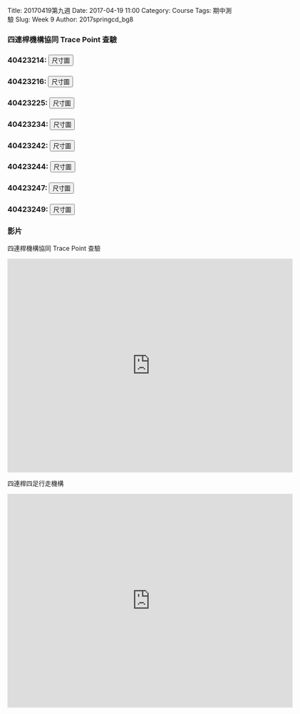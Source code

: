 Title: 20170419第九週
Date: 2017-04-19 11:00
Category: Course
Tags: 期中測驗
Slug: Week 9
Author: 2017springcd_bg8


<h3>四連桿機構協同 Trace Point 查驗</h3>

<!-- 導入 Brython 標準程式庫 -->

<script type="text/javascript" src="https://cdn.rawgit.com/brython-dev/brython/master/www/src/brython_dist.js">
</script>

<!-- 啟動 Brython -->

<script>
window.onload=function(){
brython(1);
}
</script>
 
<h3>40423214: <button onClick="lity('./../40423214/data/midterm1.png')"><span class="glyphicon glyphicon-picture"></span> 尺寸圖</button></h3>
 <!-- 以下實際利用  Brython 畫四連桿 trace point 路徑-->
 <canvas id="fourbar_40423214" width="600" height="400"></canvas>

<script type="text/python3">
from browser import document as doc
from browser import html
import math
# 準備繪圖畫布
canvas = doc["fourbar_40423214"]
ctx = canvas.getContext("2d")

fourbar_data = open("./../40423214/data/midterm1.csv").read()
fourbar_list = fourbar_data.splitlines()
# 以下可以利用 ctx 物件進行畫圖
# 先畫一條直線
ctx.beginPath()
# 設定線的寬度為 1 個單位
ctx.lineWidth = 1
# 利用 transform 將 y 座標反轉, 且 offset canvas.height
# (X scale, X skew, Y skew, Y scale, X offset, Y offset)
# 配合圖形位置進行座標轉換
ctx.transform(1, 0, 0, -1, canvas.width/2+250, canvas.height/2+100)
# 畫出 x 與 y 座標線
# 各座標值放大 3 倍
ratio = 3
ctx.moveTo(0, 0)
ctx.lineTo(-30*ratio, 0)
start_point = fourbar_list[0].split(",")
ctx.moveTo(float(start_point[0])*ratio, float(start_point[1])*ratio)
count = 0
for data in fourbar_list[1:]:
    point = data.split(",")
    #count = count + 1
    #container1 <= str(count) + ":" + point[0] + "," + point[1]
    #container1 <= html.BR()
    ctx.lineTo(float(point[0])*ratio, float(point[1])*ratio)
# 設定顏色為藍色, 也可以使用 "rgb(0, 0, 255)" 字串設定顏色值
ctx.strokeStyle = "blue"
# 實際執行畫線
ctx.stroke()
ctx.closePath()
</script>

<h3>40423216: <button onClick="lity('./../40423216/data/midterm2.png')"><span class="glyphicon glyphicon-picture"></span> 尺寸圖</button></h3>
 <!-- 以下實際利用  Brython 畫四連桿 trace point 路徑-->
 <canvas id="fourbar_40423216" width="600" height="400"></canvas>

<script type="text/python3">
from browser import document as doc
from browser import html
import math
# 準備繪圖畫布
canvas = doc["fourbar_40423216"]
ctx = canvas.getContext("2d")

fourbar_data = open("./../40423216/data/midterm2.csv").read()
fourbar_list = fourbar_data.splitlines()
# 以下可以利用 ctx 物件進行畫圖
# 先畫一條直線
ctx.beginPath()
# 設定線的寬度為 1 個單位
ctx.lineWidth = 1
# 利用 transform 將 y 座標反轉, 且 offset canvas.height
# (X scale, X skew, Y skew, Y scale, X offset, Y offset)
# 配合圖形位置進行座標轉換
ctx.transform(1, 0, 0, -1, canvas.width/2+250, canvas.height/2+100)
# 畫出 x 與 y 座標線
# 各座標值放大 3 倍
ratio = 3
ctx.moveTo(0, 0)
ctx.lineTo(-30*ratio, 0)
start_point = fourbar_list[0].split(",")
ctx.moveTo(float(start_point[0])*ratio, float(start_point[1])*ratio)
count = 0
for data in fourbar_list[1:]:
    point = data.split(",")
    #count = count + 1
    #container1 <= str(count) + ":" + point[0] + "," + point[1]
    #container1 <= html.BR()
    ctx.lineTo(float(point[0])*ratio, float(point[1])*ratio)
# 設定顏色為藍色, 也可以使用 "rgb(0, 0, 255)" 字串設定顏色值
ctx.strokeStyle = "blue"
# 實際執行畫線
ctx.stroke()
ctx.closePath()
</script>

<h3>40423225: <button onClick="lity('./../40423225/data/midterm3.png')"><span class="glyphicon glyphicon-picture"></span> 尺寸圖</button></h3>
 <!-- 以下實際利用  Brython 畫四連桿 trace point 路徑-->
 <canvas id="fourbar_40423225" width="600" height="400"></canvas>

<script type="text/python3">
from browser import document as doc
from browser import html
import math
# 準備繪圖畫布
canvas = doc["fourbar_40423225"]
ctx = canvas.getContext("2d")

fourbar_data = open("./../40423225/data/midterm3.csv").read()
fourbar_list = fourbar_data.splitlines()
# 以下可以利用 ctx 物件進行畫圖
# 先畫一條直線
ctx.beginPath()
# 設定線的寬度為 1 個單位
ctx.lineWidth = 1
# 利用 transform 將 y 座標反轉, 且 offset canvas.height
# (X scale, X skew, Y skew, Y scale, X offset, Y offset)
# 配合圖形位置進行座標轉換
ctx.transform(1, 0, 0, -1, canvas.width/2+250, canvas.height/2+100)
# 畫出 x 與 y 座標線
# 各座標值放大 3 倍
ratio = 3
ctx.moveTo(0, 0)
ctx.lineTo(-30*ratio, 0)
start_point = fourbar_list[0].split(",")
ctx.moveTo(float(start_point[0])*ratio, float(start_point[1])*ratio)
count = 0
for data in fourbar_list[1:]:
    point = data.split(",")
    #count = count + 1
    #container1 <= str(count) + ":" + point[0] + "," + point[1]
    #container1 <= html.BR()
    ctx.lineTo(float(point[0])*ratio, float(point[1])*ratio)
# 設定顏色為藍色, 也可以使用 "rgb(0, 0, 255)" 字串設定顏色值
ctx.strokeStyle = "blue"
# 實際執行畫線
ctx.stroke()
ctx.closePath()
</script>

<h3>40423234: <button onClick="lity('./../40423234/data/midterm4.png')"><span class="glyphicon glyphicon-picture"></span> 尺寸圖</button></h3>
 <!-- 以下實際利用  Brython 畫四連桿 trace point 路徑-->
 <canvas id="fourbar_40423234" width="600" height="400"></canvas>

<script type="text/python3">
from browser import document as doc
from browser import html
import math
# 準備繪圖畫布
canvas = doc["fourbar_40423234"]
ctx = canvas.getContext("2d")

fourbar_data = open("./../40423234/data/midterm4.csv").read()
fourbar_list = fourbar_data.splitlines()
# 以下可以利用 ctx 物件進行畫圖
# 先畫一條直線
ctx.beginPath()
# 設定線的寬度為 1 個單位
ctx.lineWidth = 1
# 利用 transform 將 y 座標反轉, 且 offset canvas.height
# (X scale, X skew, Y skew, Y scale, X offset, Y offset)
# 配合圖形位置進行座標轉換
ctx.transform(1, 0, 0, -1, canvas.width/2+250, canvas.height/2+100)
# 畫出 x 與 y 座標線
# 各座標值放大 3 倍
ratio = 3
ctx.moveTo(0, 0)
ctx.lineTo(-30*ratio, 0)
start_point = fourbar_list[0].split(",")
ctx.moveTo(float(start_point[0])*ratio, float(start_point[1])*ratio)
count = 0
for data in fourbar_list[1:]:
    point = data.split(",")
    #count = count + 1
    #container1 <= str(count) + ":" + point[0] + "," + point[1]
    #container1 <= html.BR()
    ctx.lineTo(float(point[0])*ratio, float(point[1])*ratio)
# 設定顏色為藍色, 也可以使用 "rgb(0, 0, 255)" 字串設定顏色值
ctx.strokeStyle = "blue"
# 實際執行畫線
ctx.stroke()
ctx.closePath()
</script>

<h3>40423242: <button onClick="lity('./../40423242/data/midterm5.png')"><span class="glyphicon glyphicon-picture"></span> 尺寸圖</button></h3>
<!-- 以下實際利用  Brython 畫四連桿 trace point 路徑-->
 <canvas id="fourbar_40423242" width="600" height="400"></canvas>

<script type="text/python3">
from browser import document as doc
from browser import html
import math
# 準備繪圖畫布
canvas = doc["fourbar_40423242"]
ctx = canvas.getContext("2d")

fourbar_data = open("./../40423242/data/midterm5.csv").read()
fourbar_list = fourbar_data.splitlines()
# 以下可以利用 ctx 物件進行畫圖
# 先畫一條直線
ctx.beginPath()
# 設定線的寬度為 1 個單位
ctx.lineWidth = 1
# 利用 transform 將 y 座標反轉, 且 offset canvas.height
# (X scale, X skew, Y skew, Y scale, X offset, Y offset)
# 配合圖形位置進行座標轉換
ctx.transform(1, 0, 0, -1, canvas.width/2+250, canvas.height/2+100)
# 畫出 x 與 y 座標線
# 各座標值放大 3 倍
ratio = 3
ctx.moveTo(0, 0)
ctx.lineTo(-30*ratio, 0)
start_point = fourbar_list[0].split(",")
ctx.moveTo(float(start_point[0])*ratio, float(start_point[1])*ratio)
count = 0
for data in fourbar_list[1:]:
    point = data.split(",")
    #count = count + 1
    #container1 <= str(count) + ":" + point[0] + "," + point[1]
    #container1 <= html.BR()
    ctx.lineTo(float(point[0])*ratio, float(point[1])*ratio)
# 設定顏色為藍色, 也可以使用 "rgb(0, 0, 255)" 字串設定顏色值
ctx.strokeStyle = "blue"
# 實際執行畫線
ctx.stroke()
ctx.closePath()
</script>

<h3>40423244: <button onClick="lity('./../40423244/data/midterm6.png')"><span class="glyphicon glyphicon-picture"></span> 尺寸圖</button></h3>
<!-- 以下實際利用  Brython 畫四連桿 trace point 路徑-->
 <canvas id="fourbar_40423244" width="600" height="400"></canvas>

<script type="text/python3">
from browser import document as doc
from browser import html
import math
# 準備繪圖畫布
canvas = doc["fourbar_40423244"]
ctx = canvas.getContext("2d")

fourbar_data = open("./../40423244/data/midterm6.csv").read()
fourbar_list = fourbar_data.splitlines()
# 以下可以利用 ctx 物件進行畫圖
# 先畫一條直線
ctx.beginPath()
# 設定線的寬度為 1 個單位
ctx.lineWidth = 1
# 利用 transform 將 y 座標反轉, 且 offset canvas.height
# (X scale, X skew, Y skew, Y scale, X offset, Y offset)
# 配合圖形位置進行座標轉換
ctx.transform(1, 0, 0, -1, canvas.width/2+250, canvas.height/2+100)
# 畫出 x 與 y 座標線
# 各座標值放大 3 倍
ratio = 3
ctx.moveTo(0, 0)
ctx.lineTo(-30*ratio, 0)
start_point = fourbar_list[0].split(",")
ctx.moveTo(float(start_point[0])*ratio, float(start_point[1])*ratio)
count = 0
for data in fourbar_list[1:]:
    point = data.split(",")
    #count = count + 1
    #container1 <= str(count) + ":" + point[0] + "," + point[1]
    #container1 <= html.BR()
    ctx.lineTo(float(point[0])*ratio, float(point[1])*ratio)
# 設定顏色為藍色, 也可以使用 "rgb(0, 0, 255)" 字串設定顏色值
ctx.strokeStyle = "blue"
# 實際執行畫線
ctx.stroke()
ctx.closePath()
</script>

<h3>40423247: <button onClick="lity('./../40423247/data/midterm7.png')"><span class="glyphicon glyphicon-picture"></span> 尺寸圖</button></h3>
 <!-- 以下實際利用  Brython 畫四連桿 trace point 路徑-->
 <canvas id="fourbar_40423247" width="600" height="400"></canvas>

<script type="text/python3">
from browser import document as doc
from browser import html
import math
# 準備繪圖畫布
canvas = doc["fourbar_40423247"]
ctx = canvas.getContext("2d")

fourbar_data = open("./../40423247/data/midterm7.csv").read()
fourbar_list = fourbar_data.splitlines()
# 以下可以利用 ctx 物件進行畫圖
# 先畫一條直線
ctx.beginPath()
# 設定線的寬度為 1 個單位
ctx.lineWidth = 1
# 利用 transform 將 y 座標反轉, 且 offset canvas.height
# (X scale, X skew, Y skew, Y scale, X offset, Y offset)
# 配合圖形位置進行座標轉換
ctx.transform(1, 0, 0, -1, canvas.width/2+250, canvas.height/2+100)
# 畫出 x 與 y 座標線
# 各座標值放大 3 倍
ratio = 3
ctx.moveTo(0, 0)
ctx.lineTo(-30*ratio, 0)
start_point = fourbar_list[0].split(",")
ctx.moveTo(float(start_point[0])*ratio, float(start_point[1])*ratio)
count = 0
for data in fourbar_list[1:]:
    point = data.split(",")
    #count = count + 1
    #container1 <= str(count) + ":" + point[0] + "," + point[1]
    #container1 <= html.BR()
    ctx.lineTo(float(point[0])*ratio, float(point[1])*ratio)
# 設定顏色為藍色, 也可以使用 "rgb(0, 0, 255)" 字串設定顏色值
ctx.strokeStyle = "blue"
# 實際執行畫線
ctx.stroke()
ctx.closePath()
</script>

<h3>40423249: <button onClick="lity('./../40423249/data/midterm8.png')"><span class="glyphicon glyphicon-picture"></span> 尺寸圖</button></h3>
 <!-- 以下實際利用  Brython 畫四連桿 trace point 路徑-->
 <canvas id="fourbar_40423249" width="600" height="400"></canvas>

<script type="text/python3">
from browser import document as doc
from browser import html
import math
# 準備繪圖畫布
canvas = doc["fourbar_40423249"]
ctx = canvas.getContext("2d")

fourbar_data = open("./../40423249/data/midterm8.csv").read()
fourbar_list = fourbar_data.splitlines()
# 以下可以利用 ctx 物件進行畫圖
# 先畫一條直線
ctx.beginPath()
# 設定線的寬度為 1 個單位
ctx.lineWidth = 1
# 利用 transform 將 y 座標反轉, 且 offset canvas.height
# (X scale, X skew, Y skew, Y scale, X offset, Y offset)
# 配合圖形位置進行座標轉換
ctx.transform(1, 0, 0, -1, canvas.width/2+250, canvas.height/2+100)
# 畫出 x 與 y 座標線
# 各座標值放大 3 倍
ratio = 3
ctx.moveTo(0, 0)
ctx.lineTo(-30*ratio, 0)
start_point = fourbar_list[0].split(",")
ctx.moveTo(float(start_point[0])*ratio, float(start_point[1])*ratio)
count = 0
for data in fourbar_list[1:]:
    point = data.split(",")
    #count = count + 1
    #container1 <= str(count) + ":" + point[0] + "," + point[1]
    #container1 <= html.BR()
    ctx.lineTo(float(point[0])*ratio, float(point[1])*ratio)
# 設定顏色為藍色, 也可以使用 "rgb(0, 0, 255)" 字串設定顏色值
ctx.strokeStyle = "blue"
# 實際執行畫線
ctx.stroke()
ctx.closePath()
</script>


<h3>影片</h3>

<p>四連桿機構協同 Trace Point 查驗</p>
<iframe src="https://player.vimeo.com/video/214771841" width="640" height="480" frameborder="0" webkitallowfullscreen mozallowfullscreen allowfullscreen></iframe>

<p>四連桿四足行走機構</p>
<iframe src="https://player.vimeo.com/video/214771980" width="640" height="480" frameborder="0" webkitallowfullscreen mozallowfullscreen allowfullscreen></iframe>

